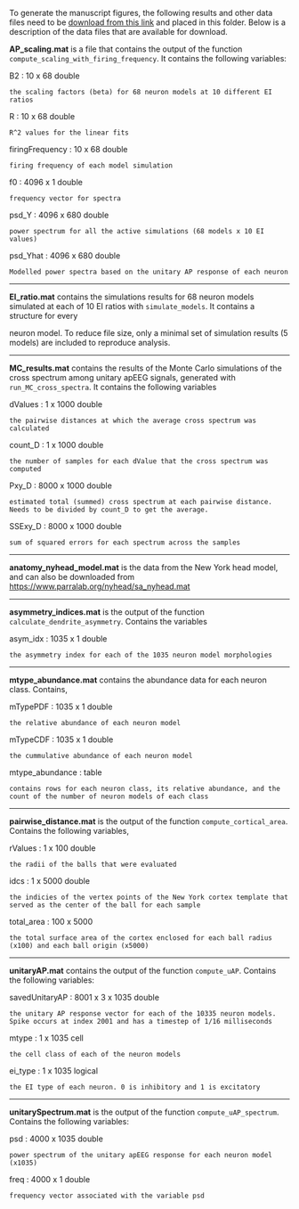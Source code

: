 To generate the manuscript figures, the following results and other data files need to be <a href="https://drive.google.com/uc?export=download&id=1Ek9COzFk_wjMBEZs1V88iNplqI2bCBFh">download from this link</a> and placed in this folder. Below is a description of the data files that are available for download.


**AP_scaling.mat** is a file that contains the output of the function ```compute_scaling_with_firing_frequency```. It contains the following variables:

B2 : 10 x 68 double

    the scaling factors (beta) for 68 neuron models at 10 different EI ratios

R : 10 x 68 double

    R^2 values for the linear fits

firingFrequency : 10 x 68 double

    firing frequency of each model simulation

f0 : 4096 x 1 double

    frequency vector for spectra

psd_Y : 4096 x 680 double

    power spectrum for all the active simulations (68 models x 10 EI values)

psd_Yhat : 4096 x 680 double

    Modelled power spectra based on the unitary AP response of each neuron

---
**EI_ratio.mat** contains the simulations results for 68 neuron models simulated at each of 10 EI ratios with ```simulate_models```. It contains a structure for every

neuron model. To reduce file size, only a minimal set of simulation results (5 models) are included to reproduce analysis.

---
**MC_results.mat** contains the results of the Monte Carlo simulations of the cross spectrum among unitary apEEG signals, generated with ```run_MC_cross_spectra```. It contains the following variables

dValues : 1 x 1000 double

    the pairwise distances at which the average cross spectrum was calculated

count_D : 1 x 1000 double

    the number of samples for each dValue that the cross spectrum was computed

Pxy_D : 8000 x 1000 double

    estimated total (summed) cross spectrum at each pairwise distance. Needs to be divided by count_D to get the average.

SSExy_D : 8000 x 1000 double

    sum of squared errors for each spectrum across the samples

---
**anatomy_nyhead_model.mat** is the data from the New York head model, and can also be downloaded from https://www.parralab.org/nyhead/sa_nyhead.mat

---
**asymmetry_indices.mat** is the output of the function ```calculate_dendrite_asymmetry```. Contains the variables

asym_idx : 1035 x 1 double

    the asymmetry index for each of the 1035 neuron model morphologies

---
**mtype_abundance.mat** contains the abundance data for each neuron class. Contains,

mTypePDF : 1035 x 1 double

    the relative abundance of each neuron model

mTypeCDF : 1035 x 1 double

    the cummulative abundance of each neuron model

mtype_abundance : table

    contains rows for each neuron class, its relative abundance, and the count of the number of neuron models of each class

---
**pairwise_distance.mat** is the output of the function ```compute_cortical_area```. Contains the following variables,

rValues : 1 x 100 double

    the radii of the balls that were evaluated

idcs : 1 x 5000 double

    the indicies of the vertex points of the New York cortex template that served as the center of the ball for each sample

total_area : 100 x 5000

    the total surface area of the cortex enclosed for each ball radius (x100) and each ball origin (x5000)

---
**unitaryAP.mat** contains the output of the function ```compute_uAP```. Contains the following variables:

savedUnitaryAP : 8001 x 3 x 1035 double

    the unitary AP response vector for each of the 10335 neuron models. Spike occurs at index 2001 and has a timestep of 1/16 milliseconds

mtype : 1 x 1035 cell

    the cell class of each of the neuron models

ei_type : 1 x 1035 logical

    the EI type of each neuron. 0 is inhibitory and 1 is excitatory

---
**unitarySpectrum.mat** is the output of the function ```compute_uAP_spectrum```. Contains the following variables:

psd : 4000 x 1035 double

    power spectrum of the unitary apEEG response for each neuron model (x1035)

freq : 4000 x 1 double

    frequency vector associated with the variable psd



